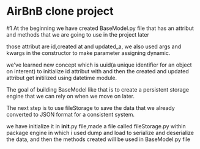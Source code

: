 # AirBnB clone project
#1 At the beginning we have created BaseModel.py file that has an attribut and methods that we are going to use in the project later

those attribut are id,created at and updated_a, we also used args and kwargs in the constructor to make parameter assigning dynamic.

we've learned new concept which is uuid(a unique identifier for an object on interent) to initialize id attribut with and then the created and updated attribut get initilized using datetime module.

The goal of building BaseModel like that is to create a persistent storage engine that we can rely on when we move on later.

The next step is to use fileStorage to save the data that we already converted to JSON format for a consistent system.

we have initialize it in __init__.py file,made a file called fileStorage.py within package engine in which i used dump and load to serialize and deserialize the data, and then the methods created will be used in BaseModel.py file 
